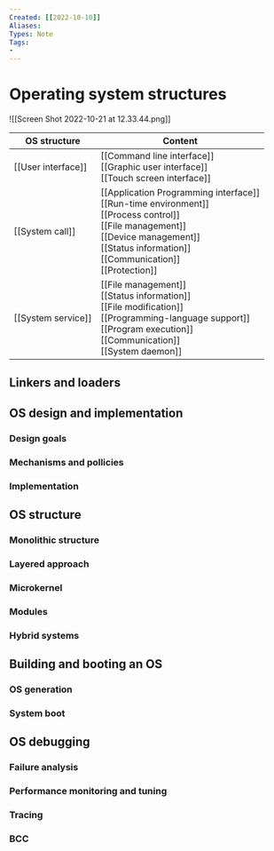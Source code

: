 ```yaml
---
Created: [[2022-10-10]]
Aliases: 
Types: Note
Tags: 
- 
---
```

# Operating system structures
![[Screen Shot 2022-10-21 at 12.33.44.png]]

| OS structure       | Content                                                                                                                                                                                                   |
| ------------------ | --------------------------------------------------------------------------------------------------------------------------------------------------------------------------------------------------------- |
| [[User interface]] | [[Command line interface]]<br>[[Graphic user interface]]<br>[[Touch screen interface]]                                                                                                                    |
| [[System call]]    | [[Application Programming interface]]<br>[[Run-time environment]]<br>[[Process control]]<br>[[File management]]<br>[[Device management]]<br>[[Status information]]<br>[[Communication]]<br>[[Protection]] |
| [[System service]] | [[File management]]<br>[[Status information]]<br>[[File modification]]<br>[[Programming-language support]]<br>[[Program execution]]<br>[[Communication]]<br>[[System daemon]]                             |

## Linkers and loaders
## OS design and implementation
### Design goals
### Mechanisms and pollicies
### Implementation
## OS structure
### Monolithic structure
### Layered approach
### Microkernel
### Modules
### Hybrid systems
## Building and booting an OS
### OS generation
### System boot
## OS debugging
### Failure analysis
### Performance monitoring and tuning
### Tracing
### BCC
